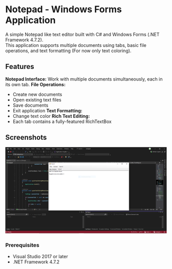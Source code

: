 # Notepad - Windows Forms Application

A simple Notepad like text editor built with C# and Windows Forms (.NET Framework 4.7.2).  
This application supports multiple documents using tabs, basic file operations, and text formatting (For now only text coloring).

## Features

 **Notepad Interface:** Work with multiple documents simultaneously, each in its own tab.
 **File Operations:**  
  - Create new documents  
  - Open existing text files  
  - Save documents  
  - Exit application
 **Text Formatting:**   
  - Change text color
 **Rich Text Editing:**  
  - Each tab contains a fully-featured RichTextBox

## Screenshots
![notepad](https://github.com/sap-tarshi-ghosh/notepad/blob/main/img/img_code_exe.PNG?raw=true)
### Prerequisites

- Visual Studio 2017 or later
- .NET Framework 4.7.2

